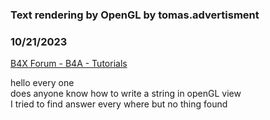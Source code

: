 ### Text rendering by OpenGL by tomas.advertisment
### 10/21/2023
[B4X Forum - B4A - Tutorials](https://www.b4x.com/android/forum/threads/156340/)

hello every one  
does anyone know how to write a string in openGL view  
I tried to find answer every where but no thing found